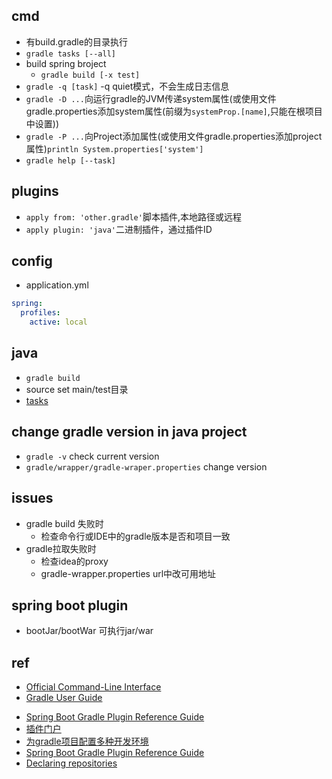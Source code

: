 ## cmd
+ 有build.gradle的目录执行
+ `gradle tasks [--all]`
+ build spring broject
  - `gradle build [-x test]`
+ `gradle -q [task]` -q quiet模式，不会生成日志信息
+ `gradle -D ...`向运行gradle的JVM传递system属性(或使用文件gradle.properties添加system属性(前缀为`systemProp.[name]`,只能在根项目中设置))
+ `gradle -P ...`向Project添加属性(或使用文件gradle.properties添加project属性)`println System.properties['system']`
+ `gradle help [--task]`


## plugins
+ `apply from: 'other.gradle'`脚本插件,本地路径或远程
+ `apply plugin: 'java'`二进制插件，通过插件ID

## config
+ application.yml
```yml
spring:
  profiles:
    active: local
```

## java
+ `gradle build`
+ source set main/test目录
+ [tasks](https://dongchuan.gitbooks.io/gradle-user-guide-/the_java_plugin/java_plugin_tasks.html)


## change gradle version in java project
+ `gradle -v` check current version
+ `gradle/wrapper/gradle-wraper.properties` change version


## issues
+ gradle build 失败时
  - 检查命令行或IDE中的gradle版本是否和项目一致
+ gradle拉取失败时
  - 检查idea的proxy
  - gradle-wrapper.properties url中改可用地址

## spring boot plugin
+ bootJar/bootWar 可执行jar/war


## ref
+ [Official Command-Line Interface](https://docs.gradle.org/6.5/userguide/command_line_interface.html#sec:command_line_warnings)
+ [Gradle User Guide](https://dongchuan.gitbooks.io/gradle-user-guide-/build_script_basics/hello_world.html)
<!-- plugin -->
+ [Spring Boot Gradle Plugin Reference Guide](https://docs.spring.io/spring-boot/docs/current/gradle-plugin/reference/html/)
+ [插件门户](https://plugins.gradle.org/)
+ [为gradle项目配置多种开发环境](https://chenkaihua.com/2016/04/25/configure-multiple-development-environments-for-gradle-projects/)
+ [Spring Boot Gradle Plugin Reference Guide](https://gradle.org/next-steps/?version=6.5&format=bin)
+ [Declaring repositories](https://docs.gradle.org/current/userguide/declaring_repositories.html)